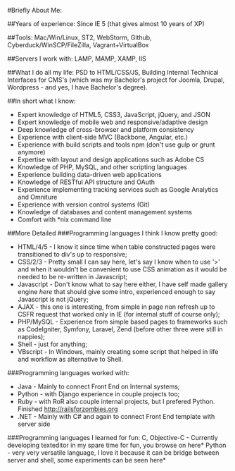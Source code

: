 #Briefly About Me:

##Years of experience: 
Since IE 5 (that gives almost 10 years of XP)

##Tools: 
Mac/Win/Linux, ST2, WebStorm, Github, Cyberduck/WinSCP/FileZilla, Vagrant+VirtualBox

##Servers I work with: 
LAMP, MAMP, XAMP, IIS

##What I do all my life: 
PSD to HTML/CSS/JS, Building Internal Technical Interfaces for CMS's (which was my Bachelor's project for Joomla, Drupal, Wordpress - and yes, I have Bachelor's degree).

##In short what I know:
* Expert knowledge of HTML5, CSS3, JavaScript, jQuery, and JSON
* Expert knowledge of mobile web and responsive/adaptive design
* Deep knowledge of cross-browser and platform consistency
* Experience with client-side MVC (Backbone, Angular, etc.)
* Experience with build scripts and tools npm (don't use gulp or grunt anymore)
* Expertise with layout and design applications such as Adobe CS
* Knowledge of PHP, MySQL, and other scripting languages
* Experience building data-driven web applications
* Knowledge of RESTful API structure and OAuth
* Experience implementing tracking services such as Google Analytics and Omniture
* Experience with version control systems (Git)
* Knowledge of databases and content management systems
* Comfort with *nix command line

##More Detailed
###Programming languages I think I know pretty good:
* HTML/4/5 - I know it since time when table constructed pages were transitioned to div's up to responsive;
* CSS/2/3 - Pretty small I can say here, let's say I know when to use '>' and when it wouldn't be convenient to use CSS animation as it would be needed to be re-written in Javascript;   
* Javascript - Don't know what to say here either, I have self made gallery engine *here* that should give some intro, experienced enough to say Javascript is not jQuery;
* AJAX - this one is interesting, from simple in page non refresh up to CSFR request that worked only in IE (for internal stuff of course only);
* PHP/MySQL - Experience from simple based pages to frameworks such as CodeIgniter, Symfony, Laravel, Zend (before other three were still in nappies);
* Shell - just for anything;
* VBscript - In Windows, mainly creating some script that helped in life and workflow as alternative to Shell.

###Programming languages worked with:
* Java - Mainly to connect Front End on Internal systems;
* Python - with Django experience in couple projects too;
* Ruby - with RoR also couple internal projects, but I prefered Python. Finished http://railsforzombies.org
* .NET - Mainly with C# and again to connect Front End template with server side

###Programming languages I learned for fun:
C, Objective-C - Currently developing texteditor in my spare time for fun, you browse on here*
Python - very very versatile language, I love it because it can be bridge between server and shell, some experiments can be seen here*






